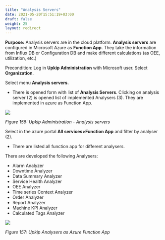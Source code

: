 ```yaml
---
title: "Analysis Servers"
date: 2021-05-20T15:51:19+03:00
draft: false
weight: 25
layout: redirect
---
```


**Purpose:** Analysis servers are in the cloud platform. **Analysis servers** are configured in Microsoft Azure as **Function App**. They take the information from Influx DB or Configuration DB and make different calculations (as OEE, utilization, etc.)

Precondition: Log in **Upkip Administration** with Microsoft user. Select **Organization**.

Select menu **Analysis servers.**

- There is opened form with list of **Analysis Servers**.   Clicking on analysis server (2) is opened list of implemented Analysers (3). They are implemented in azure as Function App. 

![](/images/Aspose.Words.0026e4dc-4cb1-409d-91ad-eda9ac21484a.003.png)

*Figure 156: Upkip Administration - Analysis servers*

Select in the azure portal **All services>Function App** and filter by analyser (2).

- There are listed all function app for different analysers.

There are developed the following Analysers:

- Alarm Analyzer
- Downtime Analyzer
- Data Summary Analyzer
- Service Health Analyzer
- OEE Analyzer
- Time series Context Analyzer
- Order Analyzer
- Report Analyzer
- Machine KPI Analyzer
- Calculated Tags Analyzer

![](/images/Aspose.Words.0026e4dc-4cb1-409d-91ad-eda9ac21484a.004.png)

*Figure 157: Upkip Analysers as Azure Function App*
